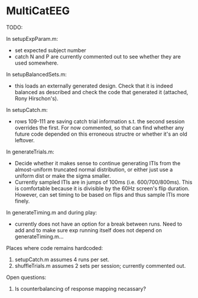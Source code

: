 # MultiCatEEG


TODO:

In setupExpParam.m:
- set expected subject number
- catch N and P are currently commented out to see whether they are used somewhere. 

In setupBalancedSets.m:
- this loads an externally generated design. Check that it is indeed balanced as described and check the code that generated it (attached, Rony Hirschon's).

In setupCatch.m:
- rows 109-111 are saving catch trial information s.t. the second session overrides the first. For now commented, so that can find whether any future code depended on this erroneous structre or whether it's an old leftover. 

In generateTrials.m:
- Decide whether it makes sense to continue generating ITIs from the almost-uniform truncated normal distribution, or either just use a uniform dist or make the sigma smaller.
- Currently sampled ITIs are in jumps of 100ms (i.e. 600/700/800ms). This is comfortable because it is divisible by the 60Hz screen's flip duration. However, can set timing to be based on flips and thus sample ITIs more finely. 

In generateTiming.m and during play: 
- currently does not have an option for a break between runs. Need to add and to make sure exp running itself does not depend on generateTiming.m...


Places where code remains hardcoded:
1. setupCatch.m assumes 4 runs per set.
2. shuffleTrials.m assumes 2 sets per session; currently commented out.


Open questions:
1. Is counterbalancing of response mapping necassary?
